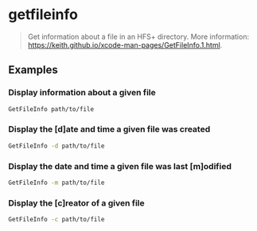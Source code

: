 # getfileinfo

> Get information about a file in an HFS+ directory. More information: <https://keith.github.io/xcode-man-pages/GetFileInfo.1.html>.

## Examples

### Display information about a given file

```bash
GetFileInfo path/to/file
```

### Display the [d]ate and time a given file was created

```bash
GetFileInfo -d path/to/file
```

### Display the date and time a given file was last [m]odified

```bash
GetFileInfo -m path/to/file
```

### Display the [c]reator of a given file

```bash
GetFileInfo -c path/to/file
```
